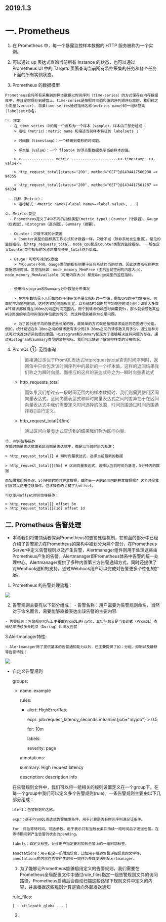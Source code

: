 2019.1.3
---

一. Prometheus
===
  1. 在 Prometheus 中，每一个暴露监控样本数据的 HTTP 服务被称为一个实例。
  
  2. 可以通过 up 表达式查询当前所有 Instance 的状态，也可以通过 Prometheus UI 中的 Targets 页面查询当前所有监控采集的任务和各个任务下面的所有实例状态。
  
  3. Prometheus 的数据模型
  
    Prometheus会将所有采集到的样本数据以时间序列（time-series）的方式保存在内存数据库中，并且定时保存到硬盘上。time-series是按照时间戳和值的序列顺序存放的，我们称之为向量(vector). 每条time-series通过指标名称(metrics name)和一组标签集(labelset)命名。
    
    ①. 样本
      - 在 time series 中的每一个点称为一个样本（sample），样本由三部分组成：
        > 指标（metric）：metric name 和描述当前样本特征的 labelsets ；
        
        > 时间戳（timestamp）：一个精确到毫秒的时间戳。
        
        > 样本值（value）：一个 float64 的浮点型数据表示当前样本的值。
        
        > <--------------- metric ---------------------><-timestamp -><-value->
        
        > http_request_total{status="200", method="GET"}@1434417560938 => 94355
        
        > http_request_total{status="200", method="GET"}@1434417561287 => 94334
        
      - 指标（Metric）：
        > 指标格式：<metric name>{<label name>=<label value>, ...}
    
    ②. Metrics类型
      - Prometheus定义了4中不同的指标类型(metric type)：Counter（计数器）、Gauge（仪表盘）、Histogram（直方图）、Summary（摘要）。
      
      - Counter：只增不减的计数器
        > Counter类型的指标其工作方式和计数器一样，只增不减（除非系统发生重置）。常见的监控指标，如http_requests_total，node_cpu都是Counter类型的监控指标。 一般在定义Counter类型指标的名称时推荐使用_total作为后缀。
        
      - Gauge：可增可减的仪表盘
        > 与Counter不同，Gauge类型的指标侧重于反应系统的当前状态。因此这类指标的样本数据可增可减。常见指标如：node_memory_MemFree（主机当前空闲的内容大小）、node_memory_MemAvailable（可用内存大小）都是Gauge类型的监控指标。
      
        
      - 使用Histogram和Summary分析数据分布情况
      
        > 在大多数情况下人们都倾向于使用某些量化指标的平均值，例如CPU的平均使用率、页面的平均响应时间。这种方式的问题很明显，以系统API调用的平均响应时间为例：如果大多数API请求都维持在100ms的响应时间范围内，而个别请求的响应时间需要5s，那么就会导致某些WEB页面的响应时间落到中位数的情况，而这种现象被称为长尾问题。

        > 为了区分是平均的慢还是长尾的慢，最简单的方式就是按照请求延迟的范围进行分组。例如，统计延迟在0-10ms之间的请求数有多少而10-20ms之间的请求数又有多少。通过这种方式可以快速分析系统慢的原因。Histogram和Summary都是为了能够解决这样问题的存在，通过Histogram和Summary类型的监控指标，我们可以快速了解监控样本的分布情况。
  
  4. PromQL
    ①. 范围查询
      > 直接通过类似于PromQL表达式httprequeststotal查询时间序列时，返回值中只会包含该时间序列中的最新的一个样本值，这样的返回结果我们称之为瞬时向量。而相应的这样的表达式称之为--瞬时向量表达式
        - http_requests_total
      
      > 而如果我们想过去一段时间范围内的样本数据时，我们则需要使用区间向量表达式。区间向量表达式和瞬时向量表达式之间的差异在于在区间向量表达式中我们需要定义时间选择的范围，时间范围通过时间范围选择器[]进行定义。
        - http_request_total{}[5m]
      
      > 通过区间向量表达式查询到的结果我们称为区间向量。
      
    ②. 时间位移操作
    在瞬时向量表达式或者区间向量表达式中，都是以当前时间为基准：

    > http_request_total{} # 瞬时向量表达式，选择当前最新的数据
    
    > http_request_total{}[5m] # 区间向量表达式，选择以当前时间为基准，5分钟内的数据
    
    而如果我们想查询，5分钟前的瞬时样本数据，或昨天一天的区间内的样本数据呢? 这个时候我们就可以使用位移操作，位移操作的关键字为offset。

    可以使用offset时间位移操作：

    > http_request_total{} offset 5m
    > http_request_total{}[1d] offset 1d

二. Prometheus 告警处理
---
  - 本章我们将带领读者探索Prometheus的告警处理机制，在前面的部分中已经介绍了告警能力在Prometheus的架构中被划分为两个部分，在Prometheus Server中定义告警规则以及产生告警，Alertmanager组件则用于处理这些由Prometheus产生的告警。Alertmanager即Prometheus体系中告警的统一处理中心。Alertmanager提供了多种内置第三方告警通知方式，同时还提供了对Webhook通知的支持，通过Webhook用户可以完成对告警更多个性化的扩展。
  
  1. Prometheus 的告警处理流程：
  
  ![](https://blobscdn.gitbook.com/v0/b/gitbook-28427.appspot.com/o/assets%2F-LBdoxo9EmQ0bJP2BuUi%2F-LPS9OCY3C6XBe9KTNE4%2F-LPS9QhUbi37E1ZK8mXF%2Fprometheus-alert-artich.png?generation=1540235056680444&alt=media)
  
  2. 告警规则主要有以下部分组成：
    - 告警名称：用户需要为告警规则命名，当然对于命名而言，需要能够直接表达出该告警的主要内容
    
    - 告警规则：告警规则实际上主要由PromQL进行定义，其实际意义是当表达式（PromQL）查询结果持续多长时间（During）后出发告警
  
  3.Alertmanager特性:
  
    - Alertmanager除了提供基本的告警通知能力以外，还主要提供了如：分组、抑制以及静默等告警特性：
    
  ![](https://blobscdn.gitbook.com/v0/b/gitbook-28427.appspot.com/o/assets%2F-LBdoxo9EmQ0bJP2BuUi%2F-LPS9OCY3C6XBe9KTNE4%2F-LPS9QhWQUhAIdLAiEfH%2Falertmanager-features.png?generation=1540235050688808&alt=media)
  
  - 自定义告警规则
    
      groups:
      
      - name: example
      
        rules:
        
        - alert: HighErrorRate
        
          expr: job:request_latency_seconds:mean5m{job="myjob"} > 0.5
          
          for: 10m
          
          labels:
          
          severity: page
          
        annotations:
        
          summary: High request latency
          
          description: description info
    
    在告警规则文件中，我们可以将一组相关的规则设置定义在一个group下。在每一个group中我们可以定义多个告警规则(rule)。一条告警规则主要由以下几部分组成：

        alert：告警规则的名称。

        expr：基于PromQL表达式告警触发条件，用于计算是否有时间序列满足该条件。

        for：评估等待时间，可选参数。用于表示只有当触发条件持续一段时间后才发送告警。在等待期间新产生告警的状态为pending。

        labels：自定义标签，允许用户指定要附加到告警上的一组附加标签。

        annotations：用于指定一组附加信息，比如用于描述告警详细信息的文字等，annotations的内容在告警产生时会一同作为参数发送到Alertmanager。
    
    1. 为了能够让Prometheus能够启用定义的告警规则，我们需要在Prometheus全局配置文件中通过rule_files指定一组告警规则文件的访问路径，Prometheus启动后会自动扫描这些路径下规则文件中定义的内容，并且根据这些规则计算是否向外部发送通知
    
      rule_files:
    
        [ - <filepath_glob> ... ]
    
    2.       
